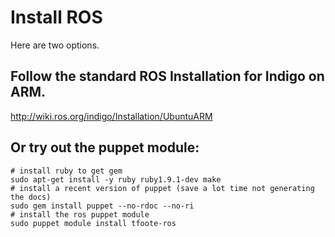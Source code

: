 # Install ROS

Here are two options.

## Follow the standard ROS Installation for Indigo on ARM.


http://wiki.ros.org/indigo/Installation/UbuntuARM


## Or try out the puppet module: 

    # install ruby to get gem
    sudo apt-get install -y ruby ruby1.9.1-dev make
    # install a recent version of puppet (save a lot time not generating the docs)
    sudo gem install puppet --no-rdoc --no-ri
    # install the ros puppet module
    sudo puppet module install tfoote-ros
    
